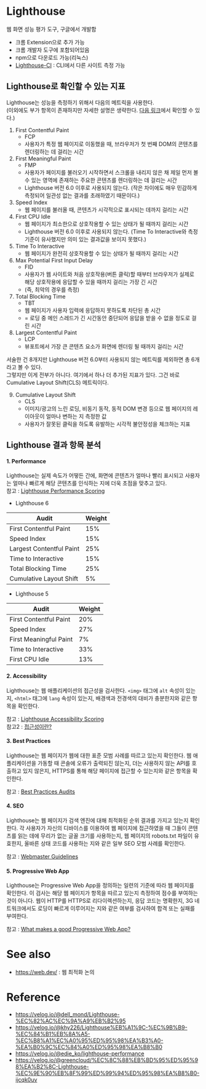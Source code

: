 # Lighthouse
웹 화면 성능 평가 도구, 구글에서 개발함
- 크롬 Extension으로 추가 가능
- 크롬 개발자 도구에 포함되어있음
- npm으로 다운로드 가능(리눅스)
- [Lighthouse-CI](https://github.com/GoogleChrome/lighthouse-ci) : CLI에서 다른 사이트 측정 가능

## Lighthouse로 확인할 수 있는 지표

Lighthouse는 성능을 측정하기 위해서 다음의 메트릭을 사용한다.  
(이외에도 부가 항목이 존재하지만 자세한 설명은 생략한다. [다음 링크](https://web.dev/lighthouse-performance/#metrics)에서 확인할 수 있다.)

1. First Contentful Paint
    - FCP
    - 사용자가 특정 웹 페이지로 이동했을 때, 브라우저가 첫 번째 DOM의 콘텐츠를 렌더링하는 데 걸리는 시간
2. First Meaningful Paint
    - FMP
    - 사용자가 페이지를 불러오기 시작하면서 스크롤을 내리지 않은 채 제일 먼저 볼 수 있는 영역에 존재하는 주요한 콘텐츠를 렌더링하는 데 걸리는 시간
    - Lighthouse 버전 6.0 이후로 사용되지 않는다. (작은 차이에도 매우 민감하게 측정되어 일관성 없는 결과를 초래하였기 때문이다.)
3. Speed Index
    - 웹 페이지를 불러올 때, 콘텐츠가 시각적으로 표시되는 데까지 걸리는 시간
4. First CPU Idle
    - 웹 페이지가 최소한으로 상호작용할 수 있는 상태가 될 때까지 걸리는 시간
    - Lighthouse 버전 6.0 이후로 사용되지 않는다. (Time To Interactive와 측정 기준이 유사했지만 의미 있는 결과값을 보이지 못했다.)
5. Time To Interactive
    - 웹 페이지가 완전히 상호작용할 수 있는 상태가 될 때까지 걸리는 시간
6. Max Potential First Input Delay
    - FID
    - 사용자가 웹 사이트와 처음 상호작용(버튼 클릭)할 때부터 브라우저가 실제로 해당 상호작용에 응답할 수 있을 때까지 걸리는 가장 긴 시간
    - (즉, 최악의 경우를 측정)
7. Total Blocking Time
    - TBT
    - 웹 페이지가 사용자 입력에 응답하지 못하도록 차단된 총 시간
    - = 로딩 중 메인 스레드가 긴 시간동안 중단되어 응답을 받을 수 없을 정도로 걸린 시간
8. Largest Contentful Paint
    - LCP
    - 뷰포트에서 가장 큰 콘텐츠 요소가 화면에 렌더링 될 때까지 걸리는 시간

서술한 건 8개지만 Lighthouse 버전 6.0부터 사용되지 않는 메트릭를 제외하면 총 6개라고 볼 수 있다.  
그렇지만 이게 전부가 아니다. 여기에서 하나 더 추가된 지표가 있다. 그건 바로 Cumulative Layout Shift(CLS) 메트릭이다.

9. Cumulative Layout Shift
    - CLS
    - 이미지/광고의 느린 로딩, 비동기 동작, 동적 DOM 변경 등으로 웹 페이지의 레이아웃이 얼마나 변하는 지 측정한 값
    - 사용자가 잘못된 클릭을 하도록 유발하는 시각적 불안정성을 체크하는 지표

## Lighthouse 결과 항목 분석

#### 1. Performance

Lighthouse는 실제 속도가 어떻든 간에, 화면에 콘텐츠가 얼마나 빨리 표시되고 사용자는 얼마나 빠르게 해당 콘텐츠를 인식하는 지에 더욱 초점을 맞추고 있다.  
참고 : [Lighthouse Performance Scoring](https://web.dev/performance-scoring/)

- Lighthouse 6

|Audit|Weight|
|---|---|
|First Contentful Paint|15%|
|Speed Index|15%|
|Largest Contentful Paint|25%|
|Time to Interactive|15%|
|Total Blocking Time|25%|
|Cumulative Layout Shift|5%|

- Lighthouse 5

|Audit|Weight|
|---|---|
|First Contentful Paint|20%|
|Speed Index|27%|
|First Meaningful Paint|7%|
|Time to Interactive|33%|
|First CPU Idle|13%|

#### 2. Accessibility

Lighthouse는 웹 애플리케이션의 접근성을 검사한다. `<img>` 태그에 `alt` 속성이 있는지, `<html>` 태그에 `lang` 속성이 있는지, 배경색과 전경색의 대비가 충분한지와 같은 항목을 확인한다.

참고 : [Lighthouse Accessibility Scoring](https://web.dev/accessibility-scoring/)  
참고2 : [접근성이란?](https://developers.google.com/web/fundamentals/accessibility)

#### 3. Best Practices

Lighthouse는 웹 페이지가 웹에 대한 표준 모범 사례를 따르고 있는지 확인한다. 웹 애플리케이션을 가동할 때 콘솔에 오류가 출력되진 않는지, 더는 사용하지 않는 API를 호출하고 있지 않은지, HTTPS를 통해 해당 페이지에 접근할 수 있는지와 같은 항목을 확인한다.

참고 : [Best Practices Audits](https://web.dev/lighthouse-best-practices/)

#### 4. SEO

Lighthouse는 웹 페이지가 검색 엔진에 대해 최적화된 순위 결과를 가지고 있는지 확인한다. 각 사용자가 자신의 디바이스를 이용하여 웹 페이지에 접근하였을 때 그들이 콘텐츠를 읽는 데에 무리가 없는 글꼴 크기를 사용하는지, 웹 페이지의 robots.txt 파일이 유효한지, 올바른 상태 코드를 사용하는 지와 같은 일부 SEO 모범 사례를 확인한다.

참고 : [Webmaster Guidelines](https://developers.google.com/search/docs/advanced/guidelines/webmaster-guidelines)

#### 5. Progressive Web App

Lighthouse는 Progressive Web App을 정의하는 일련의 기준에 따라 웹 페이지를 확인한다. 이 검사는 해당 웹 페이지가 항목을 따르고 있는지 측정하여 점수를 부여하는 것이 아니다. 웹이 HTTP를 HTTPS로 리다이렉션하는지, 응답 코드는 명확한지, 3G 네트워크에서도 로딩이 빠르게 이루어지는 지와 같은 여부를 검사하여 합격 또는 실패를 부여한다.

참고 : [What makes a good Progressive Web App?](https://web.dev/pwa-checklist/)


# See also
- https://web.dev/ : 웹 최적화 논의
# Reference
- https://velog.io/@dell_mond/Lighthouse-%EC%82%AC%EC%9A%A9%EB%B2%95
- https://velog.io/@khy226/Lighthouse%EB%A1%9C-%EC%9B%B9-%EC%84%B1%EB%8A%A5-%EC%B8%A1%EC%A0%95%ED%95%98%EA%B3%A0-%EA%B0%9C%EC%84%A0%ED%95%98%EA%B8%B0
- https://velog.io/@edie_ko/lighthouse-performance
- https://velog.io/@greencloud/%EC%8C%88%EB%BD%95%ED%95%98%EA%B2%8C-Lighthouse-%EC%9E%90%EB%8F%99%ED%99%94%ED%95%98%EA%B8%B0-ijcqk0uv
